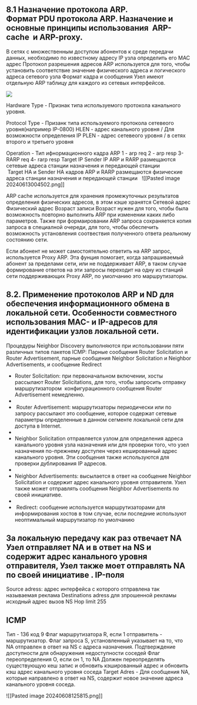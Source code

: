 ## 8.1 Назначение протокола ARP. Формат PDU протокола ARP. Назначение и основные принципы использования  ARP-cache  и ARP-proxy.

В сетях с множественным доступом абонентов к среде передачи данных, необходимо по известному адресу IP узла определить его MAC адрес
Протокол разрешения адресов ARP используется для того, чтобы установить соответствие значение физического адреса и логического адреса сетевого узла 
Формат кадра и сообщения 
Узел имеют отдельную ARP таблицу для каждого из сетевых интерфейсов. 

![](https://elearn.urfu.ru/pluginfile.php/665284/mod_book/chapter/7759/arp.png)

Hardware Type - Признак типа используемого протокола канального уровня. 

Protocol Type - Призанк типа используемого протокола сетевеого уровня(например IP-0800)
HLEN - адрес канального уровня  / Для возможности определения IP 
PLEN - адрес сетевеого уровня    / в сетях второго и третьего уровня

Operation - Тип ифнормационного кадра ARP 
1 - arp req
2 - arp resp 
3- RARP req
4- rarp resp
Target IP Sender IP ARP и RARP размещаются сетевые адреса станции назначения и передающей станции
 Target HA и Sender HA кадров ARP и RARP размещаются физические адреса станции назначения и передающей станции
 
![[Pasted image 20240613004502.png]]

ARP cache используется для хранения промежуточных результатов определения физических адресов, в этом кэше хранятся
Сетевой адрес
Физический адрес
Возраст записи 
Возраст нужен для того, чтобы была возможность повторно выполнить ARP при изменении каких либо параметров. Также при формаировании ARP запроса сохраняется копия запроса в специалной очереди, для того, чтобы обеспечить возможность установления соотвествия полученного ответа реальному состоянию сети.

Если абонент не может самостоятельно ответить на ARP запрос, используется Proxy ARP.
Эта фунция помогает, когда запрашиваемый абонент за пределами сети, или не поддерживает ARP, в таком случае формирование ответов на эти запросы переходит на одну из станций сети поддерживающих Proxy ARP, по умолчанию это маршрутизаторы.

## 8.2. Применение протоколов ARP и ND для обеспечения информационного обмена в локальной сети. Особенности совместного использования MAC- и IP-адресов для идентификации узлов локальной сети.

Процедуры Neighbor Discovery выполняются при использовании пяти различных типов пакетов ICMP: Парные сообщения Router Solicitation и Router Advertisement, парные сообщения Neighbor Solicitation и Neighbor Advertisements, и сообщение Redirect

- Router Solicitation: при первоначальном включении, хосты рассылают Router Solicitations, для того, чтобы запросить отправку маршрутизатором  конфигурационного сообщения Router Advertisement немедленно.
- 
-  Router Advertisement: маршрутизаторы периодически или по запросу рассылают это сообщение, которое содержат сетевые параметры определенные в данном сегменте локальной сети для доступа в Internet.
- 
- Neighbor Solicitation отправляется узлом для определения адреса  канального уровня узла назначения или для проверки того, что узел назначения по-прежнему доступен через кешированный адрес канального уровня. Эти сообщения также используются для проверки дублирования IP адресов.
- 
- Neighbor Advertisements: высылается в ответ на сообщение Neighbor Solicitation и содержит адрес канального уровня отправителя. Узел также может отправлять сообщения Neighbor Advertisements по своей инициативе. 
- 
-  Redirect: сообщение используется маршрутизаторами для информирования хостов в том случае, если последние используют неоптимальный маршрутизатор по умолчанию

За локальную передачу как раз отвечает NA
Узел отправляет NA и в ответ на NS и содержит адрес канального уровня отправителя, Узел также моет отправлять NA по своей инициативе .
IP-поля 
---
Source adress: адрес интерфейса с которого отправлена так называемая реклама
Destinations adress для зпрошенной рекламы исходный адрес вызов NS 
Hop limit 255

ICMP
---
Тип - 136
код 9
Флаг маршрутизатора R, если 1 отправитель - маршрутизатор. 
Флаг запроса S, установленный указывает на то, что NA отправлен в ответ на NS с адреса назначения. Подтверждение доступности для обнаружения недоступности соседей
Флаг переопределения O, если он 1, то NA Должен переопределять существующую кеш запис и обновить кэшированный адрес и обновить кэш адрес канального уровня соседа 
Target Adres - Для сообщения NA, которые направлено в ответ на NS, содержит новое значение адреса канального уровня соседа.

![[Pasted image 20240608125815.png]]

